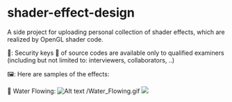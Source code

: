 # shader-effect-design
A side project for uploading personal collection of shader effects, which are realized by OpenGL shader code.

🔐: Security keys 🔑 of source codes are available only to qualified examiners (including but not limited to: interviewers, collaborators, ..) 

🖼️: Here are samples of the effects:

   💠 Water Flowing:
        ![Alt text](Water_Flowing.gif) /Water_Flowing.gif ![](Water_Flowing.gif)
